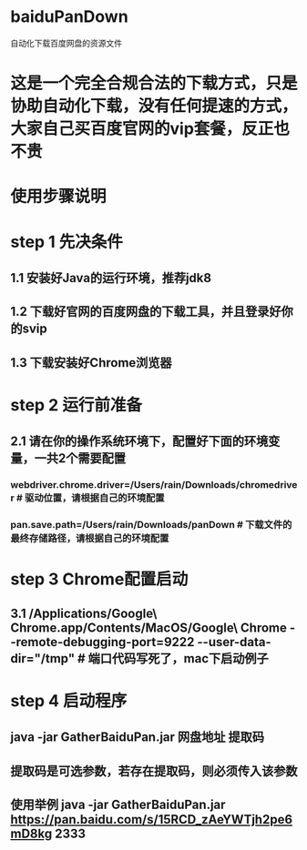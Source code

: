 # baiduPanDown
自动化下载百度网盘的资源文件

# 这是一个完全合规合法的下载方式，只是协助自动化下载，没有任何提速的方式，大家自己买百度官网的vip套餐，反正也不贵

# 使用步骤说明

# step 1 先决条件
## 1.1 安装好Java的运行环境，推荐jdk8
## 1.2 下载好官网的百度网盘的下载工具，并且登录好你的svip
## 1.3 下载安装好Chrome浏览器

# step 2 运行前准备
## 2.1 请在你的操作系统环境下，配置好下面的环境变量，一共2个需要配置
###    webdriver.chrome.driver=/Users/rain/Downloads/chromedriver  # 驱动位置，请根据自己的环境配置
###    pan.save.path=/Users/rain/Downloads/panDown                 # 下载文件的最终存储路径，请根据自己的环境配置


# step 3 Chrome配置启动
## 3.1 /Applications/Google\ Chrome.app/Contents/MacOS/Google\ Chrome --remote-debugging-port=9222 --user-data-dir="/tmp"  # 端口代码写死了，mac下启动例子

# step 4 启动程序
## java -jar GatherBaiduPan.jar 网盘地址 提取码
## 提取码是可选参数，若存在提取码，则必须传入该参数
## 使用举例 java -jar GatherBaiduPan.jar https://pan.baidu.com/s/15RCD_zAeYWTjh2pe6mD8kg 2333
